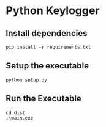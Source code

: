 # Python Keylogger

## Install dependencies

```
pip install -r requirements.txt
```

## Setup the executable

```
python setup.py
```

## Run the Executable

```
cd dist
.\main.exe
```
